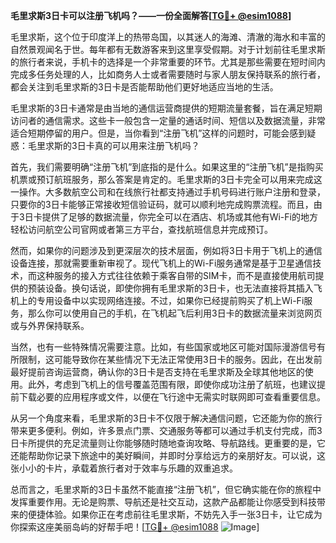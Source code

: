 **毛里求斯3日卡可以注册飞机吗？——一份全面解答[[TG💪+ @esim1088](https://t.me/s/esim1088)]**

毛里求斯，这个位于印度洋上的热带岛国，以其迷人的海滩、清澈的海水和丰富的自然景观闻名于世。每年都有无数游客来到这里享受假期。对于计划前往毛里求斯的旅行者来说，手机卡的选择是一个非常重要的环节。尤其是那些需要在短时间内完成多任务处理的人，比如商务人士或者需要随时与家人朋友保持联系的旅行者，都会关注到毛里求斯的3日卡是否能帮助他们更好地适应当地的生活。

毛里求斯的3日卡通常是由当地的通信运营商提供的短期流量套餐，旨在满足短期访问者的通信需求。这些卡一般包含一定量的通话时间、短信以及数据流量，非常适合短期停留的用户。但是，当你看到“注册飞机”这样的问题时，可能会感到疑惑：毛里求斯的3日卡真的可以用来注册飞机吗？

首先，我们需要明确“注册飞机”到底指的是什么。如果这里的“注册飞机”是指购买机票或预订航班服务，那么答案是肯定的。毛里求斯的3日卡完全可以用来完成这一操作。大多数航空公司和在线旅行社都支持通过手机号码进行账户注册和登录，只要你的3日卡能够正常接收短信验证码，就可以顺利地完成购票流程。而且，由于3日卡提供了足够的数据流量，你完全可以在酒店、机场或其他有Wi-Fi的地方轻松访问航空公司官网或者第三方平台，查找航班信息并完成预订。

然而，如果你的问题涉及到更深层次的技术层面，例如将3日卡用于飞机上的通信设备连接，那就需要重新审视了。现代飞机上的Wi-Fi服务通常是基于卫星通信技术，而这种服务的接入方式往往依赖于乘客自带的SIM卡，而不是直接使用航司提供的预装设备。换句话说，即使你拥有毛里求斯的3日卡，也无法直接将其插入飞机上的专用设备中以实现网络连接。不过，如果你已经提前购买了机上Wi-Fi服务，那么你可以使用自己的手机，在飞机起飞后利用3日卡的数据流量来浏览网页或与外界保持联系。

当然，也有一些特殊情况需要注意。比如，有些国家或地区可能对国际漫游信号有所限制，这可能导致你在某些情况下无法正常使用3日卡的服务。因此，在出发前最好提前咨询运营商，确认你的3日卡是否支持在毛里求斯及全球其他地区的使用。此外，考虑到飞机上的信号覆盖范围有限，即使你成功注册了航班，也建议提前下载必要的应用程序或文件，以便在飞行途中无需实时联网即可查看重要信息。

从另一个角度来看，毛里求斯的3日卡不仅限于解决通信问题，它还能为你的旅行带来更多便利。例如，许多景点门票、交通服务等都可以通过手机支付完成，而3日卡所提供的充足流量则让你能够随时随地查询攻略、导航路线。更重要的是，它还能帮助你记录下旅途中的美好瞬间，并即时分享给远方的亲朋好友。可以说，这张小小的卡片，承载着旅行者对于效率与乐趣的双重追求。

总而言之，毛里求斯的3日卡虽然不能直接“注册飞机”，但它确实能在你的旅程中发挥重要作用。无论是购票、导航还是社交互动，这款产品都能让你感受到科技带来的便捷体验。如果你正在考虑前往毛里求斯，不妨先入手一张3日卡，让它成为你探索这座美丽岛屿的好帮手吧！[[TG💪+ @esim1088](https://t.me/s/esim1088) ![Image](https://i.postimg.cc/4NQfJmqS/Snipaste-2025-05-13-00-14-12.png)]